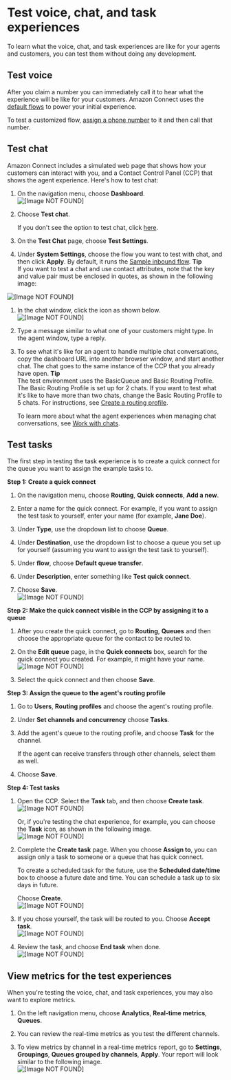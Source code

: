 # Test voice, chat, and task experiences<a name="chat-testing"></a>

To learn what the voice, chat, and task experiences are like for your agents and customers, you can test them without doing any development\.

## Test voice<a name="test-voice"></a>

After you claim a number you can immediately call it to hear what the experience will be like for your customers\. Amazon Connect uses the [default flows](contact-flow-default.md) to power your initial experience\. 

To test a customized flow, [assign a phone number](associate-claimed-ported-phone-number-to-flow.md) to it and then call that number\.

## Test chat<a name="test-chat"></a>

Amazon Connect includes a simulated web page that shows how your customers can interact with you, and a Contact Control Panel \(CCP\) that shows the agent experience\. Here's how to test chat:

1. On the navigation menu, choose **Dashboard**\.   
![\[Image NOT FOUND\]](http://docs.aws.amazon.com/connect/latest/adminguide/images/tutorial1-dashboard-menu.png)

1. Choose **Test chat**\.

   If you don't see the option to test chat, click [here](https://github.com/amazon-connect/amazon-connect-chat-ui-examples#enabling-chat-in-an-existing-amazon-connect-contact-center)\.

1. On the **Test Chat** page, choose **Test Settings**\.

1. Under **System Settings**, choose the flow you want to test with chat, and then click **Apply**\. By default, it runs the [Sample inbound flow](sample-inbound-flow.md)\.
**Tip**  
If you want to test a chat and use contact attributes, note that the key and value pair must be enclosed in quotes, as shown in the following image:  

![\[Image NOT FOUND\]](http://docs.aws.amazon.com/connect/latest/adminguide/images/test-chat-contact-attributes.png)

1. In the chat window, click the icon as shown below\.   
![\[Image NOT FOUND\]](http://docs.aws.amazon.com/connect/latest/adminguide/images/test-chat-icon.png)

1. Type a message similar to what one of your customers might type\. In the agent window, type a reply\.

1. To see what it's like for an agent to handle multiple chat conversations, copy the dashboard URL into another browser window, and start another chat\. The chat goes to the same instance of the CCP that you already have open\.
**Tip**  
The test environment uses the BasicQueue and Basic Routing Profile\. The Basic Routing Profile is set up for 2 chats\. If you want to test what it's like to have more than two chats, change the Basic Routing Profile to 5 chats\. For instructions, see [Create a routing profile](routing-profiles.md)\. 

   To learn more about what the agent experiences when managing chat conversations, see [Work with chats](work-with-chats.md)\. 

## Test tasks<a name="test-tasks"></a>

The first step in testing the task experience is to create a quick connect for the queue you want to assign the example tasks to\. 

**Step 1: Create a quick connect**

1. On the navigation menu, choose **Routing**, **Quick connects**, **Add a new**\.

1. Enter a name for the quick connect\. For example, if you want to assign the test task to yourself, enter your name \(for example, **Jane Doe**\)\.

1. Under **Type**, use the dropdown list to choose **Queue**\.

1. Under **Destination**, use the dropdown list to choose a queue you set up for yourself \(assuming you want to assign the test task to yourself\)\.

1. Under **flow**, choose **Default queue transfer**\.

1. Under **Description**, enter something like **Test quick connect**\.

1. Choose **Save**\.  
![\[Image NOT FOUND\]](http://docs.aws.amazon.com/connect/latest/adminguide/images/test-tasks-quick-connect-setup.png)

**Step 2: Make the quick connect visible in the CCP by assigning it to a queue**

1. After you create the quick connect, go to **Routing**, **Queues** and then choose the appropriate queue for the contact to be routed to\. 

1. On the **Edit queue** page, in the **Quick connects** box, search for the quick connect you created\. For example, it might have your name\.   
![\[Image NOT FOUND\]](http://docs.aws.amazon.com/connect/latest/adminguide/images/test-tasks-janedoe-queue.png)

1. Select the quick connect and then choose **Save**\.

**Step 3: Assign the queue to the agent's routing profile**

1. Go to **Users**, **Routing profiles** and choose the agent's routing profile\. 

1. Under **Set channels and concurrency** choose **Tasks**\.

1. Add the agent's queue to the routing profile, and choose **Task** for the channel\.

   If the agent can receive transfers through other channels, select them as well\.

1. Choose **Save**\.

**Step 4: Test tasks**

1. Open the CCP\. Select the **Task** tab, and then choose **Create task**\.   
![\[Image NOT FOUND\]](http://docs.aws.amazon.com/connect/latest/adminguide/images/test-create-task-ccp.png)

   Or, if you're testing the chat experience, for example, you can choose the **Task** icon, as shown in the following image\.   
![\[Image NOT FOUND\]](http://docs.aws.amazon.com/connect/latest/adminguide/images/test-chat-task-window.png)

1. Complete the **Create task** page\. When you choose **Assign to**, you can assign only a task to someone or a queue that has quick connect\. 

   To create a scheduled task for the future, use the **Scheduled date/time** box to choose a future date and time\. You can schedule a task up to six days in future\.

   Choose **Create**\.   
![\[Image NOT FOUND\]](http://docs.aws.amazon.com/connect/latest/adminguide/images/test-create-task-ccp-2.png)

1. If you chose yourself, the task will be routed to you\. Choose **Accept task**\.  
![\[Image NOT FOUND\]](http://docs.aws.amazon.com/connect/latest/adminguide/images/test-tasks-incoming.png)

1. Review the task, and choose **End task** when done\.  
![\[Image NOT FOUND\]](http://docs.aws.amazon.com/connect/latest/adminguide/images/test-task-end-task.png)

## View metrics for the test experiences<a name="test-metrics"></a>

When you're testing the voice, chat, and task experiences, you may also want to explore metrics\.

1. On the left navigation menu, choose **Analytics**, **Real\-time metrics**, **Queues**\.

1. You can review the real\-time metrics as you test the different channels\.

1. To view metrics by channel in a real\-time metrics report, go to **Settings**, **Groupings**, **Queues grouped by channels**, **Apply**\. Your report will look similar to the following image\.   
![\[Image NOT FOUND\]](http://docs.aws.amazon.com/connect/latest/adminguide/images/tasks-rtm-grouping-by-channel.png)